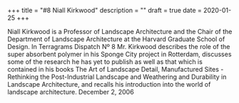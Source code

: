 +++
title = "#8 Niall Kirkwood"
description = ""
draft = true
date = 2020-01-25
+++

Niall Kirkwood is a Professor of Landscape Architecture and the Chair of the Department of Landscape Architecture at the Harvard Graduate School of Design. In Terragrams Dispatch Nº 8 Mr. Kirkwood describes the role of the super absorbent polymer in his Sponge City project in Rotterdam, discusses some of the research he has yet to publish as well as that which is contained in his books The Art of Landscape Detail, Manufactured Sites - Rethinking the Post-Industrial Landscape and Weathering and Durability in Landscape Architecture, and recalls his introduction into the world of landscape architecture. December 2, 2006
